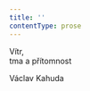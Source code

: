 ```yaml
---
title: ''
contentType: prose
---
```


<section>

Vítr,  
tma a přítomnost

Václav Kahuda

</section>
